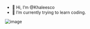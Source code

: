 - 👋 Hi, I’m @Khaleesco
- 🌱 I’m currently trying to learn coding.

<!---
Khaleesco/Khaleesco is a ✨ special ✨ repository because its `README.md` (this file) appears on your GitHub profile.
You can click the Preview link to take a look at your changes.
--->
![image](https://user-images.githubusercontent.com/88441880/128201016-d5e3d302-dc87-4278-bc02-a797fa24b613.png)


